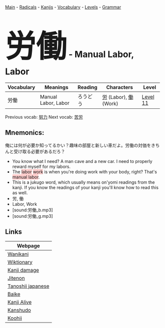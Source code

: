 <style> bigfont {font-size: 100px}</style>
[Main](../README.md) -
[Radicals](../radicals.md) -
[Kanjis](../kanjis.md) -
[Vocabulary](../vocabulary.md) -
[Levels](../levels.md) -
[Grammar](../grammar.md)
# <bigfont> 労働</bigfont> - Manual Labor, Labor 

| Vocabulary | Meanings | Reading | Characters | Level |
| --- | --- | --- | --- | --- |
| 労働 | Manual Labor, Labor | ろうどう |  [労](../kanjis/労.md) (Labor), [働](../kanjis/働.md) (Work) | [Level 11](../levels/wk_level11.md) |

Previous vocab: [努力](努力.md) Next vocab: [苦労](苦労.md) 

## Mnemonics:
俺には何が必要か知ってるかい？趣味の部屋と新しい車だよ。労働の対価をきちんと受け取る必要があるだろ？
* You know what I need? A man cave and a new car. I need to properly reward myself for my labors.
* The <span style="background-color:#ffcccb"> labor</span> <span style="background-color:#ffcccb"> work</span> is when you're doing work with your body, right? That's <span style="background-color:#ffcccb"> manual labor</span>.
* This is a jukugo word, which usually means on'yomi readings from the kanji. If you know the readings of your kanji you'll know how to read this as well.
* 労, 働
* Labor, Work
* [sound:労働_b.mp3]
* [sound:労働_g.mp3]


## Links 

| Webpage |
| --- |
| [Wanikani          ](https://www.wanikani.com/kanji/労働) |
| [Wiktionary        ](https://en.wiktionary.org/wiki/労働) |
| [Kanji damage      ](http://www.kanjidamage.com/kanji/search?utf8=✓&q=労働) |
| [Jitenon           ](https://jitenon.com/kanji/労働) |
| [Tanoshii japanese ](https://www.tanoshiijapanese.com/dictionary/kanji.cfm?k=労働) |
| [Baike             ](https://baike.baidu.com/item/労働) |
| [Kanji Alive       ](https://app.kanjialive.com/労働) |
| [Kanshudo          ](https://www.kanshudo.com/searchmn?q=労働) |
| [Koohii            ](https://kanji.koohii.com/study/kanji/労働) |
